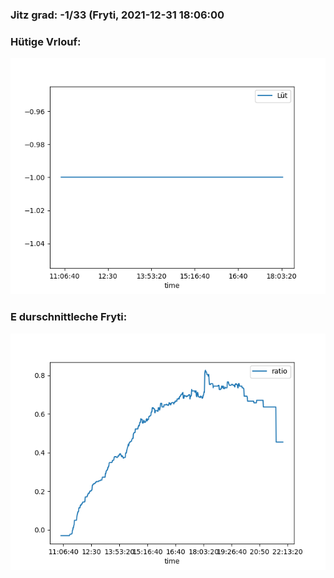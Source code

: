 ### Jitz grad: -1/33 (Fryti, 2021-12-31 18:06:00

### Hütige Vrlouf:
![Graph](Today.png)

### E durschnittleche Fryti:
![Graph](Fryti.png)